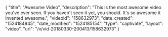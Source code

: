 {
    "title": "Awesome Video",
    "description": "This is the most awesome video you've ever seen. If you haven't seen it yet, you should. It's so awesome it invented awesome.",
    "videoid": "158632973",
    "date_created": "1524184945",
    "date_modified": "1524185154",
    "type": "captivate",
    "layout": "video",
    "url": "\/v\/vid-20180330-200413\/158632973"
}